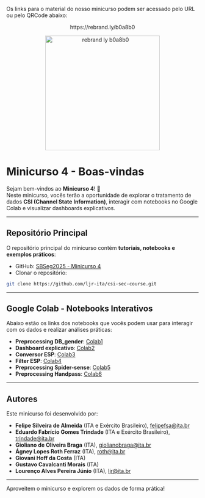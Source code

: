 Os links para o material do nosso minicurso podem ser acessado pelo URL ou pelo QRCode abaixo:

<p align="center">
https://rebrand.ly/b0a8b0
</p>

<p align="center">
  <img width="300" height="300" alt="rebrand ly b0a8b0" 
       src="https://github.com/user-attachments/assets/f0f601c6-ca4e-4595-becb-db33522715b0" />
</p>


# Minicurso 4 - Boas-vindas

Sejam bem-vindos ao **Minicurso 4**! 🎉  
Neste minicurso, vocês terão a oportunidade de explorar o tratamento de dados **CSI (Channel State Information)**, interagir com notebooks no Google Colab e visualizar dashboards explicativos.

---

## Repositório Principal

O repositório principal do minicurso contém **tutoriais, notebooks e exemplos práticos**:

- GitHub: [SBSeg2025 - Minicurso 4](https://github.com/ljr-ita/csi-sec-course/tree/main)  
- Clonar o repositório:
```bash
git clone https://github.com/ljr-ita/csi-sec-course.git
````

---

## Google Colab - Notebooks Interativos

Abaixo estão os links dos notebooks que vocês podem usar para interagir com os dados e realizar análises práticas:

* **Preprocessing DB\_gender**: [Colab1](https://colab.research.google.com/drive/1n7FFGbKWFlyAUlM74drRR6mJsy-prQG1?usp=sharing)
* **Dashboard explicativo**: [Colab2](https://colab.research.google.com/drive/1SRxBt9UCCeovy88kPLbYjfSSCQKyL_f4?usp=sharing)
* **Conversor ESP**: [Colab3](https://colab.research.google.com/drive/1FRaAT8DRVYhVs-cR9nTWevtEcgdXA9Oj?usp=sharing)
* **Filter ESP**: [Colab4](https://colab.research.google.com/drive/1IvP7TYWbTOz2F1XwMMLiYumFG7ECS0Bu?usp=sharing)
* **Preprocessing Spider-sense**: [Colab5](https://colab.research.google.com/drive/1ch9P5nZ40O2V4S31SGjaNqjx1tDylLqc?usp=sharing)
* **Preprocessing Handpass**: [Colab6](https://colab.research.google.com/drive/1Ifu2PIgSPsxw4DMxt86Liam9CgiFcEv2?usp=sharing)

---

## Autores

Este minicurso foi desenvolvido por:

* **Felipe Silveira de Almeida** (ITA e Exército Brasileiro), [felipefsa@ita.br](mailto:felipefsa@ita.br)
* **Eduardo Fabrício Gomes Trindade** (ITA e Exército Brasileiro), [trindade@ita.br](mailto:trindade@ita.br)
* **Gioliano de Oliveira Braga** (ITA), [giolianobraga@ita.br](mailto:giolianobraga@ita.br)
* **Ágney Lopes Roth Ferraz** (ITA), [roth@ita.br](mailto:roth@ita.br)
* **Giovani Hoff da Costa** (ITA)
* **Gustavo Cavalcanti Morais** (ITA)
* **Lourenço Alves Pereira Júnio** (ITA), [ljr@ita.br](mailto:ljr@ita.br)

---

Aproveitem o minicurso e explorem os dados de forma prática!


